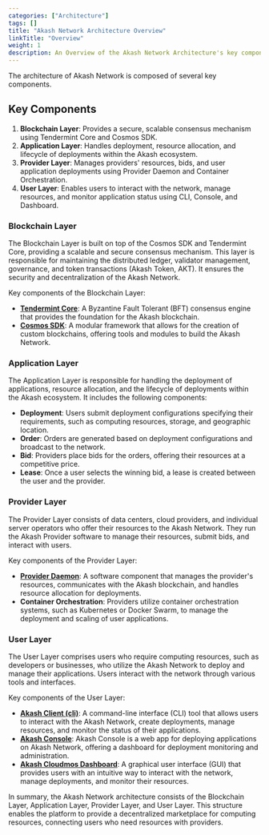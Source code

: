 ```yaml
---
categories: ["Architecture"]
tags: []
title: "Akash Network Architecture Overview"
linkTitle: "Overview"
weight: 1
description: An Overview of the Akash Network Architecture's key components.
---
```


The architecture of Akash Network is composed of several key components.

## Key Components

1. **Blockchain Layer**: Provides a secure, scalable consensus mechanism using Tendermint Core and Cosmos SDK.
2. **Application Layer**: Handles deployment, resource allocation, and lifecycle of deployments within the Akash ecosystem.
3. **Provider Layer**: Manages providers' resources, bids, and user application deployments using Provider Daemon and Container Orchestration.
4. **User Layer**: Enables users to interact with the network, manage resources, and monitor application status using CLI, Console, and Dashboard.

### Blockchain Layer

The Blockchain Layer is built on top of the Cosmos SDK and Tendermint Core, providing a scalable and secure consensus mechanism. This layer is responsible for maintaining the distributed ledger, validator management, governance, and token transactions (Akash Token, AKT). It ensures the security and decentralization of the Akash Network.

Key components of the Blockchain Layer:

- [**Tendermint Core**](https://tendermint.com/sdk/): A Byzantine Fault Tolerant (BFT) consensus engine that provides the foundation for the Akash blockchain.
- [**Cosmos SDK**](https://v1.cosmos.network/sdk): A modular framework that allows for the creation of custom blockchains, offering tools and modules to build the Akash Network.

### Application Layer

The Application Layer is responsible for handling the deployment of applications, resource allocation, and the lifecycle of deployments within the Akash ecosystem. It includes the following components:

- **Deployment**: Users submit deployment configurations specifying their requirements, such as computing resources, storage, and geographic location.
- **Order**: Orders are generated based on deployment configurations and broadcast to the network.
- **Bid**: Providers place bids for the orders, offering their resources at a competitive price.
- **Lease**: Once a user selects the winning bid, a lease is created between the user and the provider.

### Provider Layer

The Provider Layer consists of data centers, cloud providers, and individual server operators who offer their resources to the Akash Network. They run the Akash Provider software to manage their resources, submit bids, and interact with users.

Key components of the Provider Layer:

- [**Provider Daemon**](https://github.com/akash-network/provider): A software component that manages the provider's resources, communicates with the Akash blockchain, and handles resource allocation for deployments.
- **Container Orchestration**: Providers utilize container orchestration systems, such as Kubernetes or Docker Swarm, to manage the deployment and scaling of user applications.

### User Layer

The User Layer comprises users who require computing resources, such as developers or businesses, who utilize the Akash Network to deploy and manage their applications. Users interact with the network through various tools and interfaces.

Key components of the User Layer:

- [**Akash Client (cli)**](https://github.com/akash-network/provider): A command-line interface (CLI) tool that allows users to interact with the Akash Network, create deployments, manage resources, and monitor the status of their applications.
- [**Akash Console**](https://console.akash.network/new-deployment): Akash Console is a web app for deploying applications on Akash Network, offering a dashboard for deployment monitoring and administration.
- [**Akash Cloudmos Dashboard**](https://cloudmos.io/akash/dashboard): A graphical user interface (GUI) that provides users with an intuitive way to interact with the network, manage deployments, and monitor their resources.

In summary, the Akash Network architecture consists of the Blockchain Layer, Application Layer, Provider Layer, and User Layer. This structure enables the platform to provide a decentralized marketplace for computing resources, connecting users who need resources with providers.
